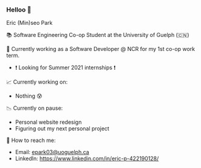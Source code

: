 ### Helloo 👋

Eric (Min)seo Park

:books: Software Engineering Co-op Student at the University of Guelph (:cn:)

:briefcase: Currently working as a Software Developer @ NCR for my 1st co-op work term.
- :heavy_exclamation_mark: Looking for Summer 2021 internships :heavy_exclamation_mark:

:chart_with_upwards_trend: Currently working on:
- Nothing :cold_sweat:

:chart_with_downwards_trend: Currently on pause:
 - Personal website redesign
 - Figuring out my next personal project

:calling: How to reach me:
- Email: epark03@uoguelph.ca
- LinkedIn: https://www.linkedin.com/in/eric-p-422190128/

<!--
**minericpark/minericpark** is a ✨ _special_ ✨ repository because its `README.md` (this file) appears on your GitHub profile.

Here are some ideas to get you started:

- 🔭 I’m currently working on ...
- 🌱 I’m currently learning ...
- 👯 I’m looking to collaborate on ...
- 🤔 I’m looking for help with ...
- 💬 Ask me about ...
- 📫 How to reach me: ...
- 😄 Pronouns: ...
- ⚡ Fun fact: ...
-->
